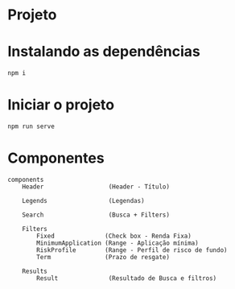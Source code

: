 # Projeto

# Instalando as dependências
    npm i

# Iniciar o projeto
    npm run serve

# Componentes
    components
        Header                  (Header - Título)

        Legends                 (Legendas)

        Search                  (Busca + Filters)

        Filters
            Fixed              (Check box - Renda Fixa)
            MinimumApplication (Range - Aplicação mínima)
            RiskProfile        (Range - Perfil de risco de fundo)
            Term               (Prazo de resgate)

        Results
            Result              (Resultado de Busca e filtros)
